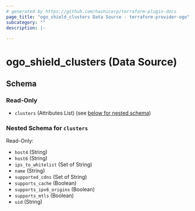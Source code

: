 ```yaml
---
# generated by https://github.com/hashicorp/terraform-plugin-docs
page_title: "ogo_shield_clusters Data Source - terraform-provider-ogo"
subcategory: ""
description: |-
  
---
```


# ogo_shield_clusters (Data Source)





<!-- schema generated by tfplugindocs -->
## Schema

### Read-Only

- `clusters` (Attributes List) (see [below for nested schema](#nestedatt--clusters))

<a id="nestedatt--clusters"></a>
### Nested Schema for `clusters`

Read-Only:

- `host4` (String)
- `host6` (String)
- `ips_to_whitelist` (Set of String)
- `name` (String)
- `supported_cdns` (Set of String)
- `supports_cache` (Boolean)
- `supports_ipv6_origins` (Boolean)
- `supports_mtls` (Boolean)
- `uid` (String)
